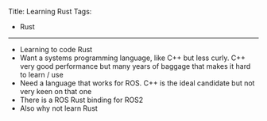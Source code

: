 Title: Learning Rust
Tags:

- Rust

---

- Learning to code Rust
- Want a systems programming language, like C++ but less curly. C++ very good performance but many years of baggage that
  makes it hard to learn / use
- Need a language that works for ROS. C++ is the ideal candidate but not very keen on that one
- There is a ROS Rust binding for ROS2
- Also why not learn Rust

